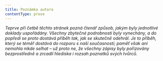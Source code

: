 ```yaml
---
title: Poznámka autora
contentType: prose
---
```


_Teprve při četbě těchto stránek pozná čtenář způsob, jakým byly jednotlivé doklady uspořádány. Všechny zbytečné podrobnosti byly vynechány, a do popředí se proto dostává příběh tak, jak se skutečně odehrál. Je to příběh, který se téměř dostává do rozporu s naší současností; paměť však ani nemohla nikde selhat – už proto ne, že všechny zápisy byly pořizovány bezprostředně a zrcadlí hlediska i rozsah poznatků svých tvůrců._
